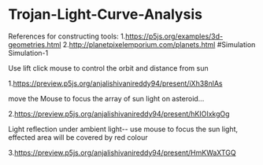 # Trojan-Light-Curve-Analysis

References for constructing tools:
1.https://p5js.org/examples/3d-geometries.html
2.http://planetpixelemporium.com/planets.html
#Simulation
Simulation-1

Use lift click mouse to control the orbit and distance from sun

1.https://preview.p5js.org/anjalishivanireddy94/present/iXh38nlAs

move the Mouse to focus the array of sun light on asteroid...

2.https://preview.p5js.org/anjalishivanireddy94/present/hKIOIxkgOg

Light reflection under ambient light-- use mouse to focus the sun light, effected area will be covered by red colour

3.https://preview.p5js.org/anjalishivanireddy94/present/HmKWaXTGQ

